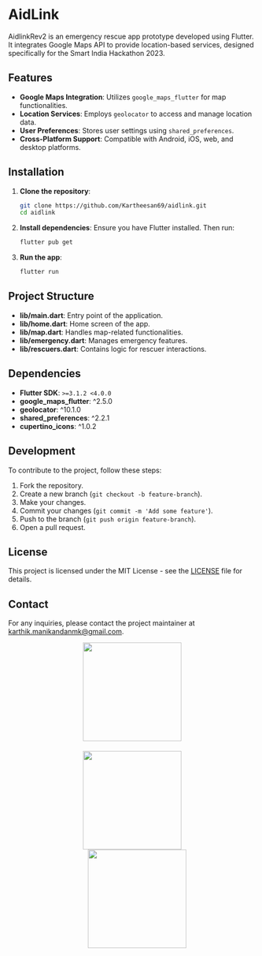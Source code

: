 # AidLink

AidlinkRev2 is an emergency rescue app prototype developed using Flutter. It integrates Google Maps API to provide location-based services, designed specifically for the Smart India Hackathon 2023.

## Features

- **Google Maps Integration**: Utilizes `google_maps_flutter` for map functionalities.
- **Location Services**: Employs `geolocator` to access and manage location data.
- **User Preferences**: Stores user settings using `shared_preferences`.
- **Cross-Platform Support**: Compatible with Android, iOS, web, and desktop platforms.

## Installation

1. **Clone the repository**:
   ```bash
   git clone https://github.com/Kartheesan69/aidlink.git
   cd aidlink
   ```

2. **Install dependencies**:
   Ensure you have Flutter installed. Then run:
   ```bash
   flutter pub get
   ```

3. **Run the app**:
   ```bash
   flutter run
   ```

## Project Structure

- **lib/main.dart**: Entry point of the application.
- **lib/home.dart**: Home screen of the app.
- **lib/map.dart**: Handles map-related functionalities.
- **lib/emergency.dart**: Manages emergency features.
- **lib/rescuers.dart**: Contains logic for rescuer interactions.

## Dependencies

- **Flutter SDK**: `>=3.1.2 <4.0.0`
- **google_maps_flutter**: ^2.5.0
- **geolocator**: ^10.1.0
- **shared_preferences**: ^2.2.1
- **cupertino_icons**: ^1.0.2

## Development

To contribute to the project, follow these steps:

1. Fork the repository.
2. Create a new branch (`git checkout -b feature-branch`).
3. Make your changes.
4. Commit your changes (`git commit -m 'Add some feature'`).
5. Push to the branch (`git push origin feature-branch`).
6. Open a pull request.

## License

This project is licensed under the MIT License - see the [LICENSE](LICENSE) file for details.

## Contact

For any inquiries, please contact the project maintainer at [karthik.manikandanmk@gmail.com](karthik.manikandanmk@gmail.com).

<div style="display: flex; justify-content: center;">
    <div style="display: flex; flex-direction: column; align-items: center;">
        <img src="https://github.com/Kartheesan69/aidlink/assets/120254467/d2d3d5cb-f3b9-4f73-9256-7811c394e963" style="width: 200px; height: auto; margin-bottom: 20px;">
        <img src="https://github.com/Kartheesan69/aidlink/assets/120254467/68b0b94a-ea96-4e3b-846a-f36623e9c441" style="width: 200px; height: auto;">
        <img src="https://github.com/Kartheesan69/aidlink/assets/120254467/dfdc5216-0704-4bb3-95ee-2eaac813775d" style="width: 200px; height: auto; margin-left: 20px;">

</div>
